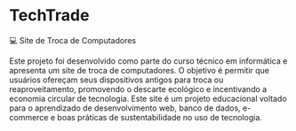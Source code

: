 # TechTrade

💻 Site de Troca de Computadores

Este projeto foi desenvolvido como parte do curso técnico em informática e apresenta um site de troca de computadores. O objetivo é permitir que usuários ofereçam seus dispositivos antigos para troca ou reaproveitamento, promovendo o descarte ecológico e incentivando a economia circular de tecnologia.
Este site é um projeto educacional voltado para o aprendizado de desenvolvimento web, banco de dados, e-commerce e boas práticas de sustentabilidade no uso de tecnologia.
